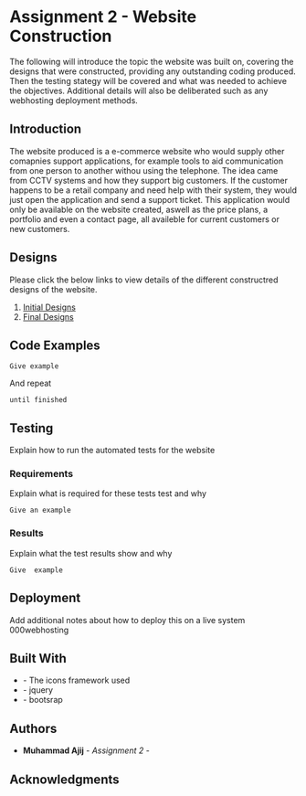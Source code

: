 
# Assignment 2 - Website Construction

The following will introduce the topic the website was built on, covering the designs that were constructed, providing any outstanding coding produced. Then the testing stategy will be covered and what was needed to achieve the objectives. Additional details will also be deliberated such as any webhosting deployment methods.

## Introduction

The website produced is a e-commerce website who would supply other comapnies support applications, for example tools to aid communication from one person to another withou using the telephone. The idea came from CCTV systems and how they support big customers. If the customer happens to be a retail company and need help with their system, they would just open the application and send a support ticket. This application would only be available on the website created, aswell as the price plans, a portfolio and even a contact page, all availeble for current customers or new customers.

## Designs

Please click the below links to view details of the different constructred designs of the website.

1. [Initial Designs](WireFrame-Sketches/Style-1/Style-1.md)
2. [Final Designs]()


## Code Examples


```
Give example
```

And repeat

```
until finished
```


## Testing

Explain how to run the automated tests for the website

### Requirements

Explain what is required for these tests test and why

```
Give an example
```

### Results

Explain what the test results show and why

```
Give  example
```

## Deployment

Add additional notes about how to deploy this on a live system 000webhosting

## Built With

* []() - The icons framework used
* []() - jquery
* []() - bootsrap


## Authors

* **Muhammad Ajij** - *Assignment 2* - 

## Acknowledgments






